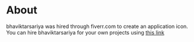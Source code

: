 # About
bhaviktarsariya was hired through fiverr.com to create an application icon.
You can hire bhaviktarsariya for your own projects using [this link](
  https://www.fiverr.com/bhaviktarsariya
)
